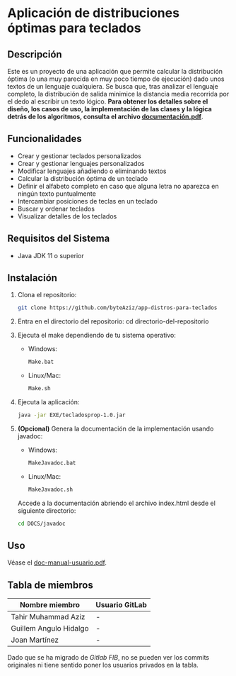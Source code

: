 # Aplicación de distribuciones óptimas para teclados

## Descripción

Este es un proyecto de una aplicación que permite calcular la distribución óptima (o una muy parecida en muy poco tiempo de ejecución) dado unos textos de un lenguaje cualquiera. Se busca que, tras analizar el lenguaje completo, la distribución de salida minimice la distancia media recorrida por el dedo al escribir un texto lógico. **Para obtener los detalles sobre el diseño, los casos de uso, la implementación de las clases y la lógica detrás de los algoritmos, consulta el archivo [documentación.pdf](documentación.pdf)**.

## Funcionalidades

- Crear y gestionar teclados personalizados
- Crear y gestionar lenguajes personalizados
- Modificar lenguajes añadiendo o eliminando textos
- Calcular la distribución óptima de un teclado
- Definir el alfabeto completo en caso que alguna letra no aparezca en ningún texto puntualmente
- Intercambiar posiciones de teclas en un teclado
- Buscar y ordenar teclados
- Visualizar detalles de los teclados

## Requisitos del Sistema

- Java JDK 11 o superior

## Instalación

1. Clona el repositorio:
    ```bash
    git clone https://github.com/byteAziz/app-distros-para-teclados
    ```
2. Entra en el directorio del repositorio:
   cd directorio-del-repositorio
3. Ejecuta el make dependiendo de tu sistema operativo:
    - Windows:
        ```bash
        Make.bat
        ```
    - Linux/Mac:
        ```bash
        Make.sh
        ```
4. Ejecuta la aplicación:
    ```bash
    java -jar EXE/tecladosprop-1.0.jar
    ```
5. **(Opcional)** Genera la documentación de la implementación usando javadoc:
    - Windows:
        ```bash
        MakeJavadoc.bat
        ```
    - Linux/Mac:
        ```bash
        MakeJavadoc.sh
        ```
    Accede a la documentación abriendo el archivo index.html desde el siguiente directorio:
    
   ```bash
   cd DOCS/javadoc
   ```

## Uso
Véase el [doc-manual-usuario.pdf](doc-manual-usuario.pdf).

## Tabla de miembros

| Nombre miembro | Usuario GitLab |
| -------------- | -------------- |
| Tahir Muhammad Aziz | - |
| Guillem Angulo Hidalgo | - |
| Joan Martínez | - |

Dado que se ha migrado de *Gitlab FIB*, no se pueden ver los commits originales ni tiene sentido poner los usuarios privados en la tabla.

